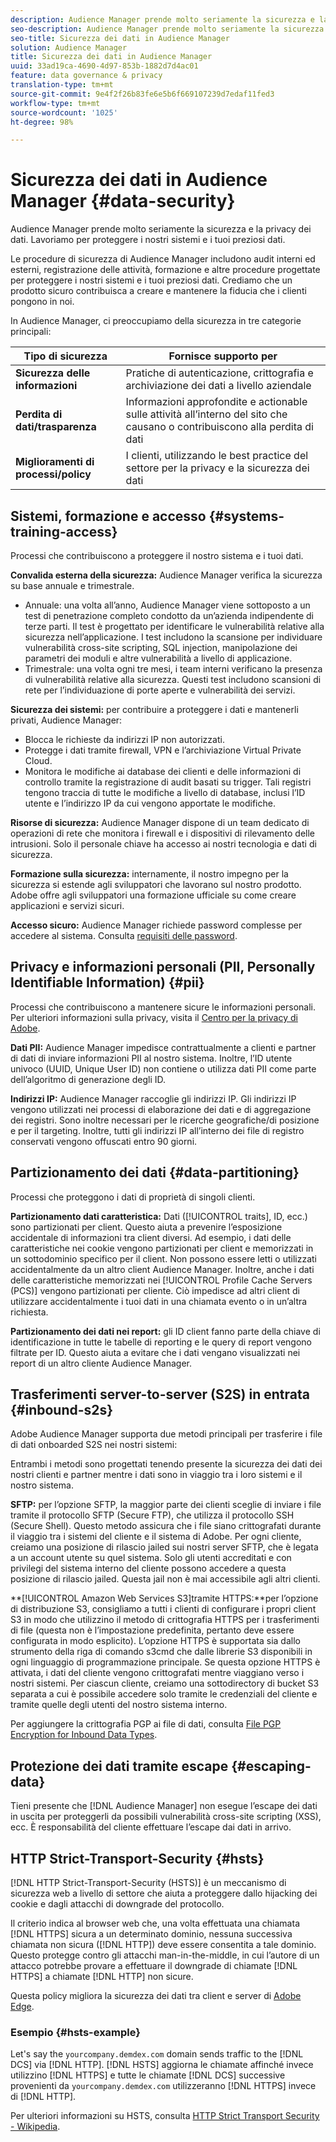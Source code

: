```yaml
---
description: Audience Manager prende molto seriamente la sicurezza e la privacy dei dati. Lavoriamo per proteggere i nostri sistemi e i tuoi preziosi dati.
seo-description: Audience Manager prende molto seriamente la sicurezza e la privacy dei dati. Lavoriamo per proteggere i nostri sistemi e i tuoi preziosi dati.
seo-title: Sicurezza dei dati in Audience Manager
solution: Audience Manager
title: Sicurezza dei dati in Audience Manager
uuid: 33ad19ca-4690-4d97-853b-1882d7d4ac01
feature: data governance & privacy
translation-type: tm+mt
source-git-commit: 9e4f2f26b83fe6e5b6f669107239d7edaf11fed3
workflow-type: tm+mt
source-wordcount: '1025'
ht-degree: 98%

---
```



# Sicurezza dei dati in Audience Manager {#data-security}

Audience Manager prende molto seriamente la sicurezza e la privacy dei dati. Lavoriamo per proteggere i nostri sistemi e i tuoi preziosi dati.

Le procedure di sicurezza di Audience Manager includono audit interni ed esterni, registrazione delle attività, formazione e altre procedure progettate per proteggere i nostri sistemi e i tuoi preziosi dati. Crediamo che un prodotto sicuro contribuisca a creare e mantenere la fiducia che i clienti pongono in noi.

In Audience Manager, ci preoccupiamo della sicurezza in tre categorie principali:

| Tipo di sicurezza | Fornisce supporto per |
|---|---|
| **Sicurezza delle informazioni** | Pratiche di autenticazione, crittografia e archiviazione dei dati a livello aziendale |
| **Perdita di dati/trasparenza** | Informazioni approfondite e actionable sulle attività all’interno del sito che causano o contribuiscono alla perdita di dati |
| **Miglioramenti di processi/policy** | I clienti, utilizzando le best practice del settore per la privacy e la sicurezza dei dati |

## Sistemi, formazione e accesso {#systems-training-access}

Processi che contribuiscono a proteggere il nostro sistema e i tuoi dati.

**Convalida esterna della sicurezza:** Audience Manager verifica la sicurezza su base annuale e trimestrale.

* Annuale: una volta all’anno, Audience Manager viene sottoposto a un test di penetrazione completo condotto da un’azienda indipendente di terze parti. Il test è progettato per identificare le vulnerabilità relative alla sicurezza nell’applicazione. I test includono la scansione per individuare vulnerabilità cross-site scripting, SQL injection, manipolazione dei parametri dei moduli e altre vulnerabilità a livello di applicazione.
* Trimestrale: una volta ogni tre mesi, i team interni verificano la presenza di vulnerabilità relative alla sicurezza. Questi test includono scansioni di rete per l’individuazione di porte aperte e vulnerabilità dei servizi.

**Sicurezza dei sistemi:** per contribuire a proteggere i dati e mantenerli privati, Audience Manager:

* Blocca le richieste da indirizzi IP non autorizzati.
* Protegge i dati tramite firewall, VPN e l’archiviazione Virtual Private Cloud.
* Monitora le modifiche ai database dei clienti e delle informazioni di controllo tramite la registrazione di audit basati su trigger. Tali registri tengono traccia di tutte le modifiche a livello di database, inclusi l’ID utente e l’indirizzo IP da cui vengono apportate le modifiche.

**Risorse di sicurezza:** Audience Manager dispone di un team dedicato di operazioni di rete che monitora i firewall e i dispositivi di rilevamento delle intrusioni. Solo il personale chiave ha accesso ai nostri tecnologia e dati di sicurezza.

**Formazione sulla sicurezza:** internamente, il nostro impegno per la sicurezza si estende agli sviluppatori che lavorano sul nostro prodotto. Adobe offre agli sviluppatori una formazione ufficiale su come creare applicazioni e servizi sicuri.

**Accesso sicuro:** Audience Manager richiede password complesse per accedere al sistema. Consulta [requisiti delle password](../../reference/password-requirements.md).

## Privacy e informazioni personali (PII, Personally Identifiable Information) {#pii}

Processi che contribuiscono a mantenere sicure le informazioni personali. Per ulteriori informazioni sulla privacy, visita il [Centro per la privacy di Adobe](https://www.adobe.com/it/privacy/advertising-services.html).

**Dati PII:** Audience Manager impedisce contrattualmente a clienti e partner di dati di inviare informazioni PII al nostro sistema. Inoltre, l’ID utente univoco (UUID, Unique User ID) non contiene o utilizza dati PII come parte dell’algoritmo di generazione degli ID.

**Indirizzi IP:** Audience Manager raccoglie gli indirizzi IP. Gli indirizzi IP vengono utilizzati nei processi di elaborazione dei dati e di aggregazione dei registri. Sono inoltre necessari per le ricerche geografiche/di posizione e per il targeting. Inoltre, tutti gli indirizzi IP all’interno dei file di registro conservati vengono offuscati entro 90 giorni.

## Partizionamento dei dati {#data-partitioning}

Processi che proteggono i dati di proprietà di singoli clienti.

**Partizionamento dati caratteristica:**  Dati ([!UICONTROL traits], ID, ecc.) sono partizionati per client. Questo aiuta a prevenire l’esposizione accidentale di informazioni tra client diversi. Ad esempio, i dati delle caratteristiche nei cookie vengono partizionati per client e memorizzati in un sottodominio specifico per il client. Non possono essere letti o utilizzati accidentalmente da un altro client Audience Manager. Inoltre, anche i dati delle caratteristiche memorizzati nei [!UICONTROL Profile Cache Servers (PCS)] vengono partizionati per cliente. Ciò impedisce ad altri client di utilizzare accidentalmente i tuoi dati in una chiamata evento o in un’altra richiesta.

**Partizionamento dei dati nei report:** gli ID client fanno parte della chiave di identificazione in tutte le tabelle di reporting e le query di report vengono filtrate per ID. Questo aiuta a evitare che i dati vengano visualizzati nei report di un altro cliente Audience Manager.

## Trasferimenti server-to-server (S2S) in entrata {#inbound-s2s}

Adobe Audience Manager supporta due metodi principali per trasferire i file di dati onboarded S2S nei nostri sistemi:

Entrambi i metodi sono progettati tenendo presente la sicurezza dei dati dei nostri clienti e partner mentre i dati sono in viaggio tra i loro sistemi e il nostro sistema.

**SFTP:** per l’opzione SFTP, la maggior parte dei clienti sceglie di inviare i file tramite il protocollo SFTP (Secure FTP), che utilizza il protocollo SSH (Secure Shell). Questo metodo assicura che i file siano crittografati durante il viaggio tra i sistemi del cliente e il sistema di Adobe. Per ogni cliente, creiamo una posizione di rilascio jailed sui nostri server SFTP, che è legata a un account utente su quel sistema. Solo gli utenti accreditati e con privilegi del sistema interno del cliente possono accedere a questa posizione di rilascio jailed. Questa jail non è mai accessibile agli altri clienti.

**[!UICONTROL Amazon Web Services S3]tramite HTTPS:**per l’opzione di distribuzione S3, consigliamo a tutti i clienti di configurare i propri client S3 in modo che utilizzino il metodo di crittografia HTTPS per i trasferimenti di file (questa non è l’impostazione predefinita, pertanto deve essere configurata in modo esplicito). L’opzione HTTPS è supportata sia dallo strumento della riga di comando s3cmd che dalle librerie S3 disponibili in ogni linguaggio di programmazione principale. Se questa opzione HTTPS è attivata, i dati del cliente vengono crittografati mentre viaggiano verso i nostri sistemi. Per ciascun cliente, creiamo una sottodirectory di bucket S3 separata a cui è possibile accedere solo tramite le credenziali del cliente e tramite quelle degli utenti del nostro sistema interno.

Per aggiungere la crittografia PGP ai file di dati, consulta [File PGP Encryption for Inbound Data Types](../../integration/sending-audience-data/batch-data-transfer-explained/inbound-file-encryption.md).

## Protezione dei dati tramite escape {#escaping-data}

Tieni presente che [!DNL Audience Manager] non esegue l’escape dei dati in uscita per proteggerli da possibili vulnerabilità cross-site scripting (XSS), ecc. È responsabilità del cliente effettuare l’escape dai dati in arrivo.

## HTTP Strict-Transport-Security {#hsts}

[!DNL HTTP Strict-Transport-Security (HSTS)] è un meccanismo di sicurezza web a livello di settore che aiuta a proteggere dallo hijacking dei cookie e dagli attacchi di downgrade del protocollo.

Il criterio indica al browser web che, una volta effettuata una chiamata [!DNL HTTPS] sicura a un determinato dominio, nessuna successiva chiamata non sicura ([!DNL HTTP]) deve essere consentita a tale dominio. Questo protegge contro gli attacchi man-in-the-middle, in cui l’autore di un attacco potrebbe provare a effettuare il downgrade di chiamate [!DNL HTTPS] a chiamate [!DNL HTTP] non sicure.

Questa policy migliora la sicurezza dei dati tra client e server di [Adobe Edge](../../reference/system-components/components-edge.md).

### Esempio {#hsts-example}

Let&#39;s say the `yourcompany.demdex.com` domain sends traffic to the [!DNL DCS] via [!DNL HTTP]. [!DNL HSTS] aggiorna le chiamate affinché invece utilizzino [!DNL HTTPS] e tutte le chiamate [!DNL DCS] successive provenienti da `yourcompany.demdex.com` utilizzeranno [!DNL HTTPS] invece di [!DNL HTTP].

Per ulteriori informazioni su HSTS, consulta [HTTP Strict Transport Security - Wikipedia](https://it.wikipedia.org/wiki/HTTP_Strict_Transport_Security).
